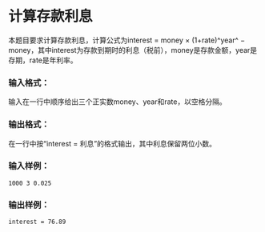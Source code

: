 # 计算存款利息
本题目要求计算存款利息，计算公式为interest = money × (1+rate)^year^ − money，其中interest为存款到期时的利息（税前），money是存款金额，year是存期，rate是年利率。

### 输入格式：
输入在一行中顺序给出三个正实数money、year和rate，以空格分隔。

### 输出格式：
在一行中按“interest = 利息”的格式输出，其中利息保留两位小数。

### 输入样例：
```
1000 3 0.025
```
### 输出样例：
```
interest = 76.89
```